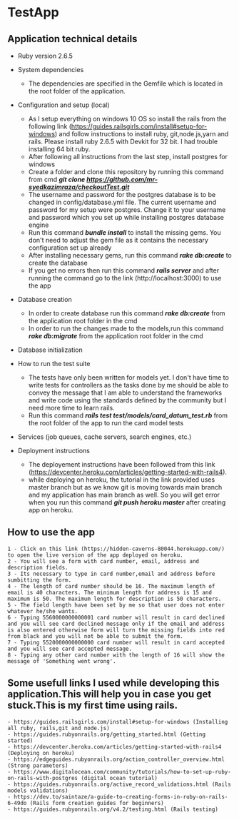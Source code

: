 # TestApp

## Application technical details

* Ruby version
2.6.5

* System dependencies
	- The dependencies are specified in the Gemfile which is located in the root folder of the application.

* Configuration and setup (local)
	- As I setup everything on windows 10 OS so install the rails from the following link (https://guides.railsgirls.com/install#setup-for-windows) and follow instructions to install ruby, git,node.js,yarn and rails. Please install ruby 2.6.5 with Devkit for 32 bit. I had trouble installing 64 bit ruby.
	- After following all instructions from the last step, install postgres for windows
	- Create a folder and clone this repository by running this command from cmd ***git clone https://github.com/mr-syedkazimraza/checkoutTest.git***
	- The username and password for the postgres database is to be changed in config/database.yml file. The current username and password for my setup were postgres. Change it to your username and password which you set up while installing postgres database engine
	- Run this command ***bundle install*** to install the missing gems. You don't need to adjust the gem file as it contains the necessary configuration set up already 
	- After installing necessary gems, run this command ***rake db:create*** to create the database 
	- If you get no errors then run this command ***rails server*** and after running the command go to the link (http://localhost:3000) to use the app 
* Database creation
	- In order to create database run this command ***rake db:create*** from the application root folder in the cmd
	- In order to run the changes made to the models,run this command ***rake db:migrate*** from the application root folder in the cmd

* Database initialization

* How to run the test suite
	- The tests have only been written for models yet. I don't have time to write tests for controllers as the tasks done by me should be able to convey the message that I am able to understand the frameworks and write code using the standards defined by the community but I need more time to learn rails.
	- Run this command ***rails test test/models/card_datum_test.rb*** from the root folder of the app to run the card model tests 

* Services (job queues, cache servers, search engines, etc.)

* Deployment instructions
	- The deployement instructions have been followed from this link (https://devcenter.heroku.com/articles/getting-started-with-rails4). 
	- while deploying on heroku, the tutorial in the link provided uses master branch but as we know git is moving towards main branch and my application has main branch as well. So you will get error when you run this command ***git push heroku master*** after creating app on heroku.

## How to use the app

	1 - Click on this link (https://hidden-caverns-80044.herokuapp.com/) to open the live version of the app deployed on heroku.
	2 - You will see a form with card number, email, address and description fields.
	3 - Its necessary to type in card number,email and address before sumbitting the form.
	4 - The length of card number should be 16. The maximum length of email is 40 characters. The minimum length for address is 15 and maximum is 50. The maximum length for description is 50 characters.
	5 - The field length have been set by me so that user does not enter whatever he/she wants.
	6 - Typing 5560000000000001 card number will result in card declined and you will see card declined message only if the email and address is also entered otherwise form will turn the missing fields into red from black and you will not be able to submit the form.
	7 - Typing 5520000000000000 card number will result in card accepted and you will see card accepted message.
	8 - Typing any other card number with the length of 16 will show the message of 'Something went wrong'.

## Some usefull links I used while developing this application.This will help you in case you get stuck.This is my first time using rails.
	- https://guides.railsgirls.com/install#setup-for-windows (Installing all ruby, rails,git and node.js)
	- https://guides.rubyonrails.org/getting_started.html (Getting started)
	- https://devcenter.heroku.com/articles/getting-started-with-rails4 (Deploying on heroku)
	- https://edgeguides.rubyonrails.org/action_controller_overview.html (Strong parameters)
	- https://www.digitalocean.com/community/tutorials/how-to-set-up-ruby-on-rails-with-postgres (digital ocean tutorial)
	- https://guides.rubyonrails.org/active_record_validations.html (Rails models validations)
	- https://dev.to/saintaze/a-guide-to-creating-forms-in-ruby-on-rails-6-49do (Rails form creation guides for beginners)
	- https://guides.rubyonrails.org/v4.2/testing.html (Rails testing)
